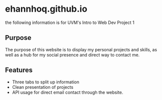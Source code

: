 # ehannhoq.github.io

the following information is for UVM's Intro to Web Dev Project 1

## Purpose
The purpose of this website is to display my personal projects and skills, as well as a hub for my social presence and direct way to contact me.
## Features
- Three tabs to split up information
- Clean presentation of projects
- API usage for direct email contact through the website.